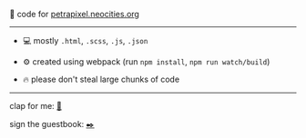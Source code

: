 :ribbon: code for [petrapixel.neocities.org](https://petrapixel.neocities.org/)

---

- :computer: mostly `.html`, `.scss`, `.js`, `.json`

- :gear: created using webpack (run `npm install`, `npm run watch/build`)

- :fire: please don't steal large chunks of code

---

clap for me: [:clap:](http://clap.fc2.com/post/petrapixel/?url=https%3A%2F%2Fpetrapixel.neocities.org%2F&title=petrapixel)

sign the guestbook: [:black_nib:](https://petrapixelneocities.123guestbook.com/)
